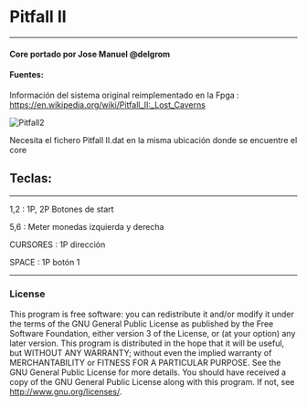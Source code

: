 # Pitfall II
--------------------------------------------------
#### Core portado por Jose Manuel @delgrom
#### Fuentes:
Información del sistema original reimplementado en la Fpga : https://en.wikipedia.org/wiki/Pitfall_II:_Lost_Caverns

![Pitfall2](https://user-images.githubusercontent.com/31018768/99847411-4f36e680-2b78-11eb-8168-e6f25dcb3c7a.jpg)

Necesita el fichero Pitfall II.dat en la misma ubicación donde se encuentre el core

## Teclas:
--------------------------------------------------
1,2 :   1P, 2P Botones de start

5,6 :   Meter monedas izquierda y derecha

CURSORES : 1P dirección

SPACE    : 1P botón 1

---------------------------------------------------
### License


This program is free software: you can redistribute it and/or modify it under the terms of the GNU General Public License as published by the Free Software Foundation, either version 3 of the License, or (at your option) any later version.
This program is distributed in the hope that it will be useful, but WITHOUT ANY WARRANTY; without even the implied warranty of MERCHANTABILITY or FITNESS FOR A PARTICULAR PURPOSE. See the GNU General Public License for more details.
You should have received a copy of the GNU General Public License along with this program. If not, see http://www.gnu.org/licenses/.
